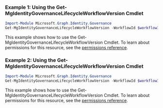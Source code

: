 ### Example 1: Using the Get-MgIdentityGovernanceLifecycleWorkflowVersion Cmdlet
```powershell
Import-Module Microsoft.Graph.Identity.Governance
Get-MgIdentityGovernanceLifecycleWorkflowVersion -WorkflowId $workflowId -WorkflowVersionVersionNumber $workflowVersionVersionNumber
```
This example shows how to use the Get-MgIdentityGovernanceLifecycleWorkflowVersion Cmdlet.
To learn about permissions for this resource, see the [permissions reference](/graph/permissions-reference).
### Example 2: Using the Get-MgIdentityGovernanceLifecycleWorkflowVersion Cmdlet
```powershell
Import-Module Microsoft.Graph.Identity.Governance
Get-MgIdentityGovernanceLifecycleWorkflowVersion -WorkflowId $workflowId
```
This example shows how to use the Get-MgIdentityGovernanceLifecycleWorkflowVersion Cmdlet.
To learn about permissions for this resource, see the [permissions reference](/graph/permissions-reference).
